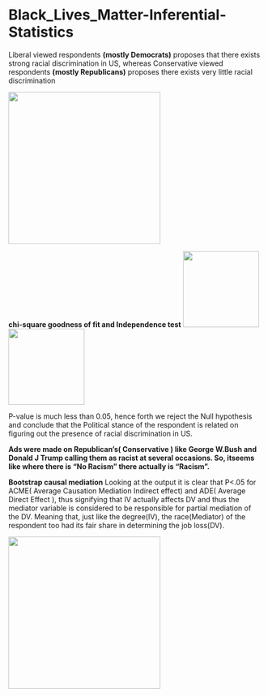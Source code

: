 # Black_Lives_Matter-Inferential-Statistics

Liberal viewed respondents **(mostly Democrats)** proposes that there exists strong racial discrimination in US, whereas Conservative viewed respondents **(mostly Republicans)** proposes there exists very little racial discrimination

<img src="https://user-images.githubusercontent.com/68782458/89497856-c9ff1000-d7da-11ea-9dc9-bdb23c510601.png" width="300" height="300">

**chi-square goodness of fit and Independence test**
<img src="https://user-images.githubusercontent.com/68782458/89497998-07fc3400-d7db-11ea-811e-4758a0a82751.png" width="150" height="150"> <img src="https://user-images.githubusercontent.com/68782458/89498054-1f3b2180-d7db-11ea-87d2-0b72413b6397.png" width="150" height="150">

P-value is much less than 0.05, hence forth we reject the Null hypothesis and conclude that the Political stance of the respondent is related on figuring out the presence of racial discrimination in US.

**Ads were made on Republican’s( Conservative ) like George W.Bush and Donald J Trump calling them as racist at several occasions. So, itseems like where there is “No Racism” there actually is “Racism”.**

**Bootstrap causal mediation**
Looking at the output it is clear that P<.05 for ACME( Average Causation Mediation Indirect effect) and ADE( Average Direct Effect ), thus signifying that IV actually affects DV and thus the mediator variable is considered to be responsible for partial mediation of the DV. Meaning that, just like the degree(IV), the race(Mediator) of the respondent too had its fair share in determining the job loss(DV).

<img src="https://user-images.githubusercontent.com/68782458/89498107-3712a580-d7db-11ea-9773-a5f1a654dd5e.png" width="300" height="300">
